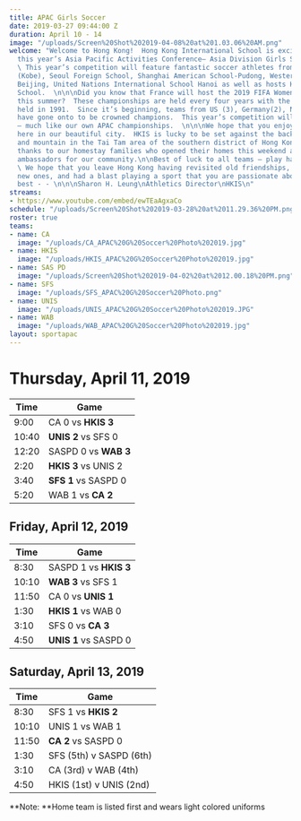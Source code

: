 ```yaml
---
title: APAC Girls Soccer
date: 2019-03-27 09:44:00 Z
duration: April 10 - 14
image: "/uploads/Screen%20Shot%202019-04-08%20at%201.03.06%20AM.png"
welcome: "Welcome to Hong Kong!  Hong Kong International School is excited to host
  this year’s Asia Pacific Activities Conference– Asia Division Girls Soccer Championships.
  \ This year’s competition will feature fantastic soccer athletes from Canadian Academy
  (Kobe), Seoul Foreign School, Shanghai American School-Pudong, Western Academy of
  Beijing, United Nations International School Hanoi as well as hosts Hong Kong International
  School.  \n\n\nDid you know that France will host the 2019 FIFA Women’s World Cup
  this summer?  These championships are held every four years with the first championship
  held in 1991.  Since it’s beginning, teams from US (3), Germany(2), Norway and Japan
  have gone onto to be crowned champions.  This year’s competition will be hard fought
  – much like our own APAC championships.  \n\n\nWe hope that you enjoy your time
  here in our beautiful city.  HKIS is lucky to be set against the backdrop of sea
  and mountain in the Tai Tam area of the southern district of Hong Kong Island.  Many
  thanks to our homestay families who opened their homes this weekend and served as
  ambassadors for our community.\n\nBest of luck to all teams – play hard, play fair!!
  \ We hope that you leave Hong Kong having revisited old friendships,  made some
  new ones, and had a blast playing a sport that you are passionate about.  All the
  best - - \n\n\nSharon H. Leung\nAthletics Director\nHKIS\n"
streams:
- https://www.youtube.com/embed/ewTEaAgxaCo
schedule: "/uploads/Screen%20Shot%202019-03-28%20at%2011.29.36%20PM.png"
roster: true
teams:
- name: CA
  image: "/uploads/CA_APAC%20G%20Soccer%20Photo%202019.jpg"
- name: HKIS
  image: "/uploads/HKIS_APAC%20G%20Soccer%20Photo%202019.jpg"
- name: SAS PD
  image: "/uploads/Screen%20Shot%202019-04-02%20at%2012.00.18%20PM.png"
- name: SFS
  image: "/uploads/SFS_APAC%20G%20Soccer%20Photo.png"
- name: UNIS
  image: "/uploads/UNIS_APAC%20G%20Soccer%20Photo%202019.JPG"
- name: WAB
  image: "/uploads/WAB_APAC%20G%20Soccer%20Photo%202019.jpg"
layout: sportapac
---
```


# **Thursday, April 11, 2019**

| **Time** | **Game** |
| ------------- | ------------- |
| 9:00    | CA 0 vs **HKIS 3**   |
| 10:40   | **UNIS 2** vs SFS 0  |
| 12:20    | SASPD 0 vs **WAB 3**  |
| 2:20    | **HKIS 3** vs UNIS 2   |
| 3:40    | **SFS 1** vs SASPD 0  |
| 5:20    | WAB 1 vs **CA 2** |

## Friday, April 12, 2019

| **Time** | **Game** |
| ------------- | ------------- |
| 8:30    | SASPD 1 vs **HKIS 3**  |
| 10:10   | **WAB 3** vs SFS 1  |
| 11:50    | CA 0 vs **UNIS 1**  |
| 1:30    | **HKIS 1** vs WAB 0  |
| 3:10    | SFS 0 vs **CA 3** |
| 4:50    | **UNIS 1** vs SASPD 0  |

## Saturday, April 13, 2019

| **Time** | **Game** |
| ------------- | ------------- |
| 8:30   | SFS 1 vs **HKIS 2**  |
| 10:10   | UNIS 1 vs WAB 1   |
| 11:50   | **CA 2** vs SASPD 0  |\
| 1:30  | SFS (5th) v SASPD (6th)  |
| 3:10  | CA (3rd) v  WAB (4th) |
| 4:50  |  HKIS (1st) v UNIS (2nd)  |

\*\*Note: \*\*Home team is listed first and wears light colored uniforms